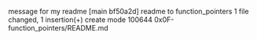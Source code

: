 message for my readme
[main bf50a2d] readme to function_pointers
 1 file changed, 1 insertion(+)
 create mode 100644 0x0F-function_pointers/README.md
